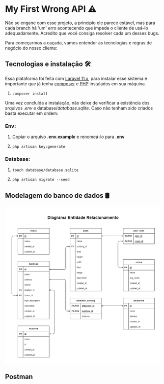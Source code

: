 # My First Wrong API ⚠️

Não se engane com esse projeto, a princípio ele parece estável, mas para cada branch há 'um' erro acontecendo que impede o cliente 
de usá-lo adequadamente. Acredito que você consiga resolver cada um desses bugs.

Para começarmos a caçada, vamos entender as tecnologias e regras de negócio do nosso cliente:

## Tecnologias e instalação 🛠️

Essa plataforma foi feita com [Laravel 11.x](https://laravel.com), para instalar esse sistema é importante que já tenha [composer](https://getcomposer.org/) e [PHP](https://www.php.net/downloads.php) instalados em sua máquina.

1.  ``composer install``

Uma vez concluída a instalação, não deixe de verificar a existência dos arquivos *.env* e database/*database.sqlite*. Caso não tenham sido criados basta executar em ordem:

### Env:

1. Copiar o arquivo **.env.example** e renomeá-lo para **.env**

2. ``php artisan key:generate``

### Database:

1. ``touch database/database.sqlite``

2. ``php artisan migrate --seed``

## Modelagem do banco de dados 🛢

![Diagrama Entidade Relacionamento](/docs/DER.png)

## Postman


